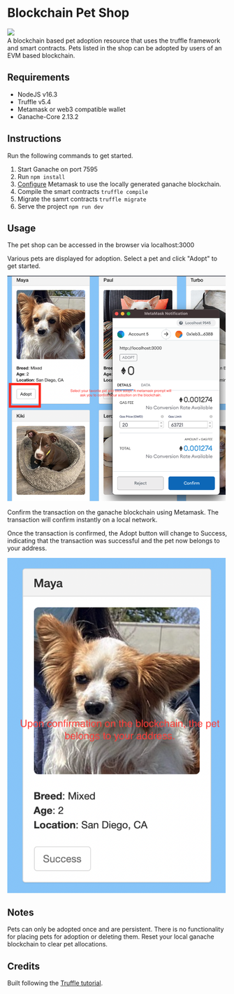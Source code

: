 # Blockchain Pet Shop

<img src="./src/images/docs/screenshot.png" width=500/><br>
A blockchain based pet adoption resource that uses the truffle framework and smart contracts. Pets listed in the shop can be adopted by users of an EVM based blockchain.

## Requirements

- NodeJS v16.3
- Truffle v5.4
- Metamask or web3 compatible wallet
- Ganache-Core 2.13.2

## Instructions

Run the following commands to get started.

1. Start Ganache on port 7595
2. Run `npm install`
3. [Configure](https://www.trufflesuite.com/docs/truffle/getting-started/truffle-with-metamask) Metamask to use the locally generated ganache blockchain.
4. Compile the smart contracts `truffle compile`
5. Migrate the samrt contracts `truffle migrate`
6. Serve the project `npm run dev`

## Usage

The pet shop can be accessed in the browser via localhost:3000

Various pets are displayed for adoption. Select a pet and click "Adopt" to get started.

<img src="./src/images/docs/screenshot2.png" width=500/><br>

Confirm the transaction on the ganache blockchain using Metamask. The transaction will confirm instantly on a
local network.

Once the transaction is confirmed, the Adopt button will change to Success, indicating that the transaction was successful
and the pet now belongs to your address.

<img src="./src/images/docs/screenshot3.png" width=500/>

## Notes

Pets can only be adopted once and are persistent. There is no functionality for placing pets for adoption or deleting them. Reset your local ganache blockchain
to clear pet allocations.

## Credits

Built following the [Truffle tutorial](https://www.trufflesuite.com/tutorial).
